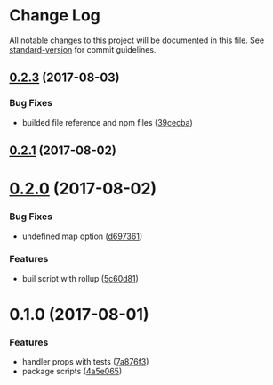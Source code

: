 # Change Log

All notable changes to this project will be documented in this file. See [standard-version](https://github.com/conventional-changelog/standard-version) for commit guidelines.

<a name="0.2.3"></a>
## [0.2.3](https://github.com/brunobertolini/styled-by/compare/v0.2.1...v0.2.3) (2017-08-03)


### Bug Fixes

* builded file reference and npm files ([39cecba](https://github.com/brunobertolini/styled-by/commit/39cecba))



<a name="0.2.1"></a>
## [0.2.1](https://github.com/brunobertolini/styled-by/compare/v0.2.0...v0.2.1) (2017-08-02)



<a name="0.2.0"></a>
# [0.2.0](https://github.com/brunobertolini/styled-by/compare/v0.1.0...v0.2.0) (2017-08-02)


### Bug Fixes

* undefined map option ([d697361](https://github.com/brunobertolini/styled-by/commit/d697361))


### Features

* buil script with rollup ([5c60d81](https://github.com/brunobertolini/styled-by/commit/5c60d81))



<a name="0.1.0"></a>
# 0.1.0 (2017-08-01)


### Features

* handler props with tests ([7a876f3](https://github.com/brunobertolini/styled-by/commit/7a876f3))
* package scripts ([4a5e065](https://github.com/brunobertolini/styled-by/commit/4a5e065))
